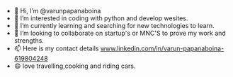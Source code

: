 - 👋 Hi, I’m @varunpapanaboina
- 👀 I’m interested in coding with python and develop wesites.
- 🌱 I’m currently learning and searching for new technologies to learn.
- 💞️ I’m looking to collaborate on startup's or MNC'S to prove my work and strengths.
- 📫 Here is my contact details www.linkedin.com/in/varun-papanaboina-619804248
- 😄 love travelling,cooking and riding cars.

<!---
varun4747/varun4747 is a ✨ special ✨ repository because its `README.md` (this file) appears on your GitHub profile.
You can click the Preview link to take a look at your changes.
--->

